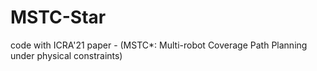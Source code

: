 # MSTC-Star
code with ICRA'21 paper - (MSTC*: Multi-robot Coverage Path Planning under physical constraints)
